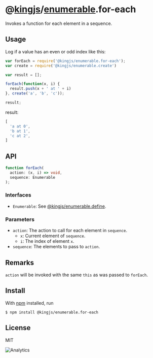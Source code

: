 # @[kingjs](https://www.npmjs.com/package/kingjs)/[enumerable](https://www.npmjs.com/package/@kingjs/enumerable).for-each
Invokes a function for each element in a sequence.
## Usage
Log if a value has an even or odd index like this:
```js
var forEach = require('@kingjs/enumerable.for-each');
var create = require('@kingjs/enumerable.create')

var result = [];

forEach(function(x, i) {
  result.push(x + ' at ' + i)
}, create('a', 'b', 'c'));

result;
```
result:
```js
[ 
  'a at 0',
  'b at 1',
  'c at 2',
]
```
## API
```ts
function forEach(
  action: (x, i) => void, 
  sequence: Enumerable
);
```
### Interfaces
- `Enumerable`: See [@kingjs/enumerable.define](https://www.npmjs.com/package/@kingjs/enumerable.define).
### Parameters
- `action`: The action to call for each element in `sequence`.
  - `x`: Current element of `sequence`.
  - `i`: The index of element `x`.
- `sequence`: The elements to pass to `action`.
## Remarks
`action` will be invoked with the same `this` as was passed to `forEach`. 
## Install
With [npm](https://npmjs.org/) installed, run
```
$ npm install @kingjs/enumerable.for-each
```
## License
MIT

![Analytics](https://analytics.kingjs.net/enumerable/for-each)
